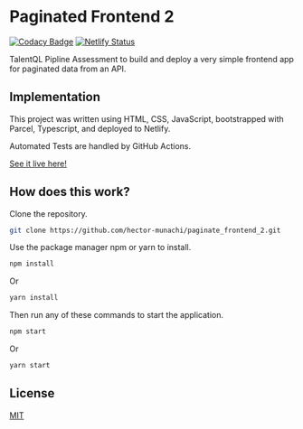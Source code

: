 
# Paginated Frontend 2

[![Codacy Badge](https://api.codacy.com/project/badge/Grade/406e584e0f2840d3bc4fee6268435106)](https://app.codacy.com/gh/hector-munachi/paginate_frontend_2?utm_source=github.com&utm_medium=referral&utm_content=hector-munachi/paginate_frontend_2&utm_campaign=Badge_Grade_Settings)
[![Netlify Status](https://api.netlify.com/api/v1/badges/c1714c90-a555-41c7-bfa9-24c8230281ff/deploy-status)](https://app.netlify.com/sites/hector-talentql-pipline-2/deploys)

TalentQL Pipline Assessment to build and deploy a very simple frontend app for paginated data from an API.

## Implementation

This project was written using HTML, CSS, JavaScript, bootstrapped with Parcel, Typescript, and deployed to Netlify.

Automated Tests are handled by GitHub Actions.

[See it live here!](https://hector-talentql-pipline-2.netlify.app/)

## How does this work?

Clone the repository.

```bash
git clone https://github.com/hector-munachi/paginate_frontend_2.git 
```

Use the package manager npm or yarn to install.

```bash
npm install 
```
Or
```bash
yarn install
```

Then run any of these commands to start the application.

```bash
npm start 
```
Or
```bash
yarn start
```

## License
[MIT](https://choosealicense.com/licenses/mit/)

